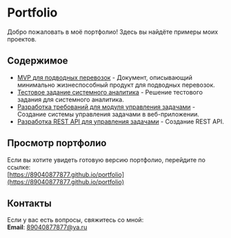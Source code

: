 # Portfolio

Добро пожаловать в моё портфолио! Здесь вы найдёте примеры моих проектов.

## Содержимое
- [MVP для подводных перевозок](https://github.com/89040877877/portfolio/raw/main/MVP%20для%20подводных%20перевозок.pdf) - Документ, описывающий минимально жизнеспособный продукт для подводных перевозок.
- [Тестовое задание системного аналитика](https://github.com/89040877877/portfolio/raw/main/Тестовое%20задание%20системного%20аналитиика%20%2B%20ответ.pdf) - Решение тестового задания для системного аналитика.
- [Разработка требований для модуля управления задачами](https://github.com/89040877877/portfolio/raw/main/Разработка%20требований%20для%20модуля%20управления%20задачами.pdf) - Создание системы управления задачами в веб-приложении.
- [Разработка REST API для управления задачами](https://github.com/89040877877/portfolio/raw/main/Разработка%20REST%20API%20для%20управления%20задачами.pdf) - Создание REST API.

## Просмотр портфолио
Если вы хотите увидеть готовую версию портфолио, перейдите по ссылке:  
[https://89040877877.github.io/portfolio](https://89040877877.github.io/portfolio)

## Контакты
Если у вас есть вопросы, свяжитесь со мной:  
**Email**: 89040877877@ya.ru<br>
